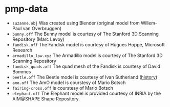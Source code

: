 # pmp-data

* `suzanne.obj` Was created using Blender (original model from Willem-Paul van Overbruggen)
* `bunny.off` The Bunny model is courtesy of The Stanford 3D Scanning Repository (Marc Levoy)
* `fandisk.off` The Fandisk model is courtesy of Hugues Hoppe, Microsoft Research
* `armadillo_low.xyz` The Armadillo model is courtesy of The Stanford 3D Scanning Repository
* `fandisk_quads.off` The quad mesh of the Fandisk is courtesy of David Bommes
* `beetle.off` The Beetle model is courtesy of Ivan Sutherland ([history](http://www.cs.utah.edu/docs/misc/Uteapot03.pdf))
* `amo.off` The AmO model is courstesy of Mario Botsch
* `fairing-cross.off` is courstesy of Mario Botsch
* `elephant.off` The Elephant model is provided courtesy of INRIA by the AIM@SHAPE Shape Repository.

